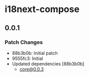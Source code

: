 # i18next-compose

## 0.0.1

### Patch Changes

- 88b3b0b: Initial patch
- 9555fc3: Initial
- Updated dependencies [88b3b0b]
  - core@0.0.3

